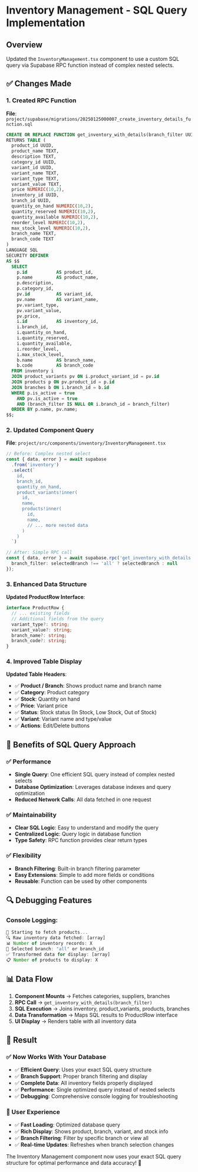 # Inventory Management - SQL Query Implementation

## Overview
Updated the `InventoryManagement.tsx` component to use a custom SQL query via Supabase RPC function instead of complex nested selects.

## ✅ **Changes Made**

### **1. Created RPC Function**
**File**: `project/supabase/migrations/20250125000007_create_inventory_details_function.sql`

```sql
CREATE OR REPLACE FUNCTION get_inventory_with_details(branch_filter UUID DEFAULT NULL)
RETURNS TABLE (
  product_id UUID,
  product_name TEXT,
  description TEXT,
  category_id UUID,
  variant_id UUID,
  variant_name TEXT,
  variant_type TEXT,
  variant_value TEXT,
  price NUMERIC(10,2),
  inventory_id UUID,
  branch_id UUID,
  quantity_on_hand NUMERIC(10,2),
  quantity_reserved NUMERIC(10,2),
  quantity_available NUMERIC(10,2),
  reorder_level NUMERIC(10,2),
  max_stock_level NUMERIC(10,2),
  branch_name TEXT,
  branch_code TEXT
) 
LANGUAGE SQL
SECURITY DEFINER
AS $$
  SELECT 
    p.id           AS product_id,
    p.name         AS product_name,
    p.description,
    p.category_id,
    pv.id          AS variant_id,
    pv.name        AS variant_name,
    pv.variant_type,
    pv.variant_value,
    pv.price,
    i.id           AS inventory_id,
    i.branch_id,
    i.quantity_on_hand,
    i.quantity_reserved,
    i.quantity_available,
    i.reorder_level,
    i.max_stock_level,
    b.name         AS branch_name,
    b.code         AS branch_code
  FROM inventory i
  JOIN product_variants pv ON i.product_variant_id = pv.id
  JOIN products p ON pv.product_id = p.id
  JOIN branches b ON i.branch_id = b.id
  WHERE p.is_active = true 
    AND pv.is_active = true
    AND (branch_filter IS NULL OR i.branch_id = branch_filter)
  ORDER BY p.name, pv.name;
$$;
```

### **2. Updated Component Query**
**File**: `project/src/components/inventory/InventoryManagement.tsx`

```typescript
// Before: Complex nested select
const { data, error } = await supabase
  .from('inventory')
  .select(`
    id,
    branch_id,
    quantity_on_hand,
    product_variants!inner(
      id,
      name,
      products!inner(
        id,
        name,
        // ... more nested data
      )
    )
  `)

// After: Simple RPC call
const { data, error } = await supabase.rpc('get_inventory_with_details', {
  branch_filter: selectedBranch !== 'all' ? selectedBranch : null
});
```

### **3. Enhanced Data Structure**
**Updated ProductRow Interface**:
```typescript
interface ProductRow {
  // ... existing fields
  // Additional fields from the query
  variant_type?: string;
  variant_value?: string;
  branch_name?: string;
  branch_code?: string;
}
```

### **4. Improved Table Display**
**Updated Table Headers**:
- ✅ **Product / Branch**: Shows product name and branch name
- ✅ **Category**: Product category
- ✅ **Stock**: Quantity on hand
- ✅ **Price**: Variant price
- ✅ **Status**: Stock status (In Stock, Low Stock, Out of Stock)
- ✅ **Variant**: Variant name and type/value
- ✅ **Actions**: Edit/Delete buttons

## 🎯 **Benefits of SQL Query Approach**

### **✅ Performance**
- **Single Query**: One efficient SQL query instead of complex nested selects
- **Database Optimization**: Leverages database indexes and query optimization
- **Reduced Network Calls**: All data fetched in one request

### **✅ Maintainability**
- **Clear SQL Logic**: Easy to understand and modify the query
- **Centralized Logic**: Query logic in database function
- **Type Safety**: RPC function provides clear return types

### **✅ Flexibility**
- **Branch Filtering**: Built-in branch filtering parameter
- **Easy Extensions**: Simple to add more fields or conditions
- **Reusable**: Function can be used by other components

## 🔍 **Debugging Features**

### **Console Logging**:
```javascript
🚀 Starting to fetch products...
🔍 Raw inventory data fetched: [array]
📊 Number of inventory records: X
🏢 Selected branch: "all" or branch_id
✅ Transformed data for display: [array]
📋 Number of products to display: X
```

## 📊 **Data Flow**

1. **Component Mounts** → Fetches categories, suppliers, branches
2. **RPC Call** → `get_inventory_with_details(branch_filter)`
3. **SQL Execution** → Joins inventory, product_variants, products, branches
4. **Data Transformation** → Maps SQL results to ProductRow interface
5. **UI Display** → Renders table with all inventory data

## 🚀 **Result**

### **✅ Now Works With Your Database**
- ✅ **Efficient Query**: Uses your exact SQL query structure
- ✅ **Branch Support**: Proper branch filtering and display
- ✅ **Complete Data**: All inventory fields properly displayed
- ✅ **Performance**: Single optimized query instead of nested selects
- ✅ **Debugging**: Comprehensive console logging for troubleshooting

### **🎯 User Experience**
- ✅ **Fast Loading**: Optimized database query
- ✅ **Rich Display**: Shows product, branch, variant, and stock info
- ✅ **Branch Filtering**: Filter by specific branch or view all
- ✅ **Real-time Updates**: Refreshes when branch selection changes

The Inventory Management component now uses your exact SQL query structure for optimal performance and data accuracy! 🚀
